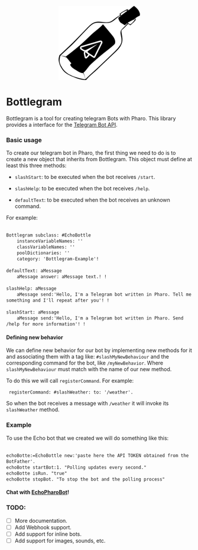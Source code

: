 
<p align="center">
  <img height="200" src="readme_assets/bottlegram_logo.jpg" alt="bottlegram for pharo logo">
</p>

# Bottlegram

Bottlegram is a tool for creating telegram Bots with Pharo. This library provides a interface for the [Telegram Bot API](https://core.telegram.org/bots/api.).


### Basic usage

To create our telegram bot in Pharo, the first thing we need to do is to create a new object that inherits from Bottlegram. 
This object must define at least this three methods:

  * `slashStart`: to be executed when the bot receives `/start`.

  * `slashHelp`: to be executed when the bot receives `/help`.

  * `defaultText`: to be executed when the bot receives an unknown command.

For example:
```smalltalk

Bottlegram subclass: #EchoBottle
	instanceVariableNames: ''
	classVariableNames: ''
	poolDictionaries: ''
	category: 'Bottlegram-Example'!

defaultText: aMessage
	aMessage answer: aMessage text.! !

slashHelp: aMessage
	aMessage send:'Hello, I'm a Telegram bot written in Pharo. Tell me something and I'll repeat after you'! !
                
slashStart: aMessage
	aMessage send:'Hello, I'm a Telegram bot written in Pharo. Send /help for more information'! !
```

#### Defining new behavior

We can define new behavior for our bot by implementing new methods for it and associating them with a tag like: `#slashMyNewBehaviour` and the corresponding command for the bot, like `/myNewBehavior`. 
Where `slashMyNewBehaviour` must match with the name of our new method. 

To do this we will call `registerCommand`. For example:

```smalltalk
 registerCommand: #slashWeather: to: '/weather'.
```
So when the bot receives a message with `/weather` it will invoke its `slashWeather` method.

### Example

To use the Echo bot that we created we will do something like this:

```smalltalk

echoBotte:=EchoBottle new:'paste here the API TOKEN obtained from the BotFather'.
echoBotte startBot:1. "Polling updates every second."
echoBotte isRun. "true"
echoBotte stopBot. "To stop the bot and the polling process"

```

#### Chat with [EchoPharoBot](https://t.me/echo_pharo_bot)!

### TODO: 
* [ ] More documentation.
* [ ] Add Webhook support.
* [ ] Add support for inline bots.
* [ ] Add support for images, sounds, etc.
